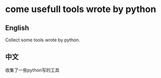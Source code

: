 # come usefull tools wrote by python

## English
Collect some tools wrote by python.

## 中文
收集了一些python写的工具


